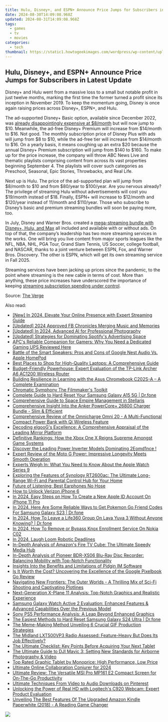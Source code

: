 ```yaml
---
title: Hulu, Disney+, and ESPN+ Announce Price Jumps for Subscribers in Latest Update
date: 2024-08-30T14:09:08.968Z
updated: 2024-08-31T14:09:08.968Z
tags:
  - games
  - tv
  - movies
categories:
  - tech
thumbnail: https://static1.howtogeekimages.com/wordpress/wp-content/uploads/2022/08/Disney-Bundle.jpg
---
```


## Hulu, Disney+, and ESPN+ Announce Price Jumps for Subscribers in Latest Update

Disney+ and Hulu went from a massive loss to a small but notable profit in just twelve months, marking the first time the former turned a profit since its inception in November 2019\. To keep the momentum going, Disney is once again raising prices across Disney+, ESPN+, and Hulu.

 The ad-supported Disney+ Basic option, available since December 2022, was [already disappointingly expensive at $8/month](https://ai-video-tools.techidaily.com/openai-counteracts-dumbing-down-rumors-for-gpt/) but will now jump to $10\. Meanwhile, the ad-free Disney+ Premium will increase from $14/month to $16\. Not good. The monthly subscription price of Disney Plus with ads will jump from $8 to $10, while the ad-free tier will increase from $14/month to $16\. On a yearly basis, it means coughing up an extra $20 because the annual Disney+ Premium subscription will jump from $140 to $160\. To make up for the price increase, the company will throw ABC News Live and thematic playlists comprising content from across its vast properties beginning September 4\. The playlists will cover such categories as Preschool, Seasonal, Epic Stories, Throwbacks, and Real Life.

 Next up is Hulu. The price of the ad-supported plan will jump from $8/month to $10 and from $80/year to $100/year. Are you nervous already? The privilege of streaming Hulu without advertisements will cost you $19/month instead of $18\. Finally, ESPN+ will increase to $12/month and $120/year instead of 11/month and $110/year. Those who subscribe to Disney’s basic and premium streaming bundles will soon be paying more, too.

 In July, Disney and Warner Bros. created a [mega-streaming bundle with Disney+, Hulu, and Max](https://win11-tips.techidaily.com/the-definitive-guide-to-configuring-script-policies-in-ps/) all included and available with or without ads. On top of that, the company’s leadership has two more streaming services in the works. One will bring you live content from major sports leagues like the NFL, NBA, NHL, PGA Tour, Grand Slam Tennis, US Soccer, college football, and NASCAR, thanks to a joint venture between ESPN, Fox, and Warner Bros. Discovery. The other is ESPN, which will get its own streaming service in Fall 2025.

 Streaming services have been jacking up prices since the pandemic, to the point where streaming is the new cable in terms of cost. More than anything, these price increases have underscored the importance of keeping [streaming subscription spending under control](https://some-knowledge.techidaily.com/new-how-to-use-free-countdown-timer/).

 Source: [The Verge](https://www.theverge.com/2024/8/6/24214550/disney-plus-espn-and-hulu-october-price-hike)

<ins class="adsbygoogle"
     style="display:block"
     data-ad-format="autorelaxed"
     data-ad-client="ca-pub-7571918770474297"
     data-ad-slot="1223367746"></ins>



<ins class="adsbygoogle"
     style="display:block"
     data-ad-client="ca-pub-7571918770474297"
     data-ad-slot="8358498916"
     data-ad-format="auto"
     data-full-width-responsive="true"></ins>

<span class="atpl-alsoreadstyle">Also read:</span>
<div><ul>
<li><a href="https://facebook-record-videos.techidaily.com/new-in-2024-elevate-your-online-presence-with-expert-streaming-guide/"><u>[New] In 2024, Elevate Your Online Presence with Expert Streaming Guide</u></a></li>
<li><a href="https://facebook-video-files.techidaily.com/updated-2024-approved-fb-chronicles-merging-music-and-memories/"><u>[Updated] 2024 Approved  FB Chronicles  Merging Music and Memories</u></a></li>
<li><a href="https://fox-direct.techidaily.com/updated-in-2024-advanced-ai-for-professional-photography/"><u>[Updated] In 2024, Advanced AI for Professional Photography</u></a></li>
<li><a href="https://some-approaches.techidaily.com/updated-strategies-for-dominating-spotifys-advertising-space/"><u>[Updated] Strategies for Dominating Spotify's Advertising Space</u></a></li>
<li><a href="https://buynow-info.techidaily.com/apcs-reliable-companion-for-gamers-why-you-need-a-dedicated-gaming-ups-reviewed-here/"><u>APC's Reliable Companion for Gamers: Why You Need a Dedicated Gaming UPS Reviewed Here</u></a></li>
<li><a href="https://buynow-info.techidaily.com/battle-of-the-smart-speakers-pros-and-cons-of-google-nest-audio-vs-apple-homepod/"><u>Battle of the Smart Speakers: Pros and Cons of Google Nest Audio Vs. Apple HomePod</u></a></li>
<li><a href="https://buynow-info.techidaily.com/best-places-to-shop-for-high-quality-laptops-a-comprehensive-guide/"><u>Best Places to Shop for High-Quality Laptops: A Comprehensive Guide</u></a></li>
<li><a href="https://buynow-info.techidaily.com/budget-friendly-powerhouse-expert-evaluation-of-the-tp-link-archer-a6-ac1200-wireless-router/"><u>Budget-Friendly Powerhouse: Expert Evaluation of the TP-Link Archer A6 AC1200 Wireless Router</u></a></li>
<li><a href="https://buynow-info.techidaily.com/building-resilience-in-learning-with-the-asus-chromebook-c202s-a-a-complete-examination/"><u>Building Resilience in Learning with the Asus Chromebook C202S-A – A Complete Examination</u></a></li>
<li><a href="https://fox-info.techidaily.com/chromatic-symphony-the-filmmakers-toolkit/"><u>Chromatic Symphony  The Filmmaker's Toolkit</u></a></li>
<li><a href="https://techidaily.com/complete-guide-to-hard-reset-your-samsung-galaxy-a15-5g-drfone-by-drfone-reset-android-reset-android/"><u>Complete Guide to Hard Reset Your Samsung Galaxy A15 5G | Dr.fone</u></a></li>
<li><a href="https://buynow-info.techidaily.com/comprehensive-guide-to-space-empire-management-in-stellaris/"><u>Comprehensive Guide to Space Empire Management in Stellaris</u></a></li>
<li><a href="https://buynow-info.techidaily.com/comprehensive-insight-into-the-anker-powercoreplus-26800-charger-bundle-slim-and-efficient/"><u>Comprehensive Insight Into the Anker PowerCore+ 26800 Charger Bundle - Slim & Efficient</u></a></li>
<li><a href="https://buynow-info.techidaily.com/comprehensive-review-of-the-omnicharge-omni-20-a-multi-functional-compact-power-bank-with-qi-wireless-feature/"><u>Comprehensive Review of the Omnicharge Omni 20 - A Multi-Functional Compact Power Bank with Qi Wireless Feature</u></a></li>
<li><a href="https://buynow-info.techidaily.com/decoding-elgoogs-excellence-a-comprehensive-appraisal-of-the-leading-mirror-platform/"><u>Decoding elgooG's Excellence: A Comprehensive Appraisal of the Leading Mirror Platform</u></a></li>
<li><a href="https://buynow-info.techidaily.com/definitive-rankings-how-the-xbox-one-x-reigns-supreme-amongst-game-systems/"><u>Definitive Rankings: How the Xbox One X Reigns Supreme Amongst Game Systems</u></a></li>
<li><a href="https://buynow-info.techidaily.com/discover-the-leading-power-inverter-models-dominating-2eomd1nce/"><u>Discover the Leading Power Inverter Models Dominating 2Eomd1nce !</u></a></li>
<li><a href="https://buynow-info.techidaily.com/expert-review-of-the-moto-g-power-impressive-longevity-meets-smooth-operation/"><u>Expert Review of the Moto G Power: Impressive Longevity Meets Smooth Operation</u></a></li>
<li><a href="https://buynow-info.techidaily.com/experts-weigh-in-what-you-need-to-know-about-the-apple-watch-series-9/"><u>Experts Weigh In: What You Need to Know About the Apple Watch Series 9</u></a></li>
<li><a href="https://buynow-info.techidaily.com/exploring-the-features-of-synology-rt2600ac-the-ultimate-long-range-wi-fi-and-parental-control-hub-for-your-home/"><u>Exploring the Features of Synology RT2600ac: The Ultimate Long-Range Wi-Fi and Parental Control Hub for Your Home</u></a></li>
<li><a href="https://buynow-info.techidaily.com/future-of-listening-best-earphones-no-hose/"><u>Future of Listening: Best Earphones No Hose</u></a></li>
<li><a href="https://sim-unlock.techidaily.com/how-to-unlock-verizon-iphone-6-by-drfone-ios/"><u>How to Unlock Verizon iPhone 6</u></a></li>
<li><a href="https://ios-unlock.techidaily.com/in-2024-easy-steps-on-how-to-create-a-new-apple-id-account-on-iphone-11-pro-by-drfone-ios/"><u>In 2024, Easy Steps on How To Create a New Apple ID Account On iPhone 11 Pro</u></a></li>
<li><a href="https://change-location.techidaily.com/in-2024-here-are-some-reliable-ways-to-get-pokemon-go-friend-codes-for-samsung-galaxy-s23-drfone-by-drfone-virtual-android/"><u>In 2024, Here Are Some Reliable Ways to Get Pokemon Go Friend Codes For Samsung Galaxy S23 | Dr.fone</u></a></li>
<li><a href="https://location-social.techidaily.com/in-2024-how-to-leave-a-life360-group-on-lava-yuva-3-without-anyone-knowing-drfone-by-drfone-virtual-android/"><u>In 2024, How To Leave a Life360 Group On Lava Yuva 3 Without Anyone Knowing? | Dr.fone</u></a></li>
<li><a href="https://easy-unlock-android.techidaily.com/in-2024-how-to-remove-or-bypass-knox-enrollment-service-on-nokia-c02-by-drfone-android/"><u>In 2024, How To Remove or Bypass Knox Enrollment Service On Nokia C02</u></a></li>
<li><a href="https://extra-approaches.techidaily.com/in-2024-laugh-loom-robotic-deadlines/"><u>In 2024, Laugh Loom  Robotic Deadlines</u></a></li>
<li><a href="https://buynow-info.techidaily.com/in-depth-analysis-of-amazons-fire-tv-cube-the-ultimate-speedy-media-hub/"><u>In-Depth Analysis of Amazon's Fire TV Cube: The Ultimate Speedy Media Hub</u></a></li>
<li><a href="https://buynow-info.techidaily.com/in-depth-analysis-of-pioneer-bdr-xs06-blu-ray-disc-recorder-balancing-mobility-with-top-notch-functionality/"><u>In-Depth Analysis of Pioneer BDR-XS06 Blu-Ray Disc Recorder: Balancing Mobility with Top-Notch Functionality</u></a></li>
<li><a href="https://buynow-info.techidaily.com/insights-into-the-benefits-and-limitations-of-pidgin-im-software/"><u>Insights Into the Benefits and Limitations of Pidgin IM Software</u></a></li>
<li><a href="https://buynow-info.techidaily.com/is-it-worth-the-cost-uncovering-the-excellence-of-the-google-pixelbook-go-review/"><u>Is It Worth the Cost? Uncovering the Excellence of the Google Pixelbook Go Review</u></a></li>
<li><a href="https://buynow-info.techidaily.com/navigating-new-frontiers-the-outer-worlds-a-thrilling-mix-of-sci-fi-shooting-and-captivating-plotlines/"><u>Navigating New Frontiers: The Outer Worlds - A Thrilling Mix of Sci-Fi Shooting and Captivating Plotlines</u></a></li>
<li><a href="https://buynow-info.techidaily.com/next-generation-x-plane-11-analysis-top-notch-graphics-and-realistic-experience/"><u>Next-Generation X-Plane 11 Analysis: Top-Notch Graphics and Realistic Experience</u></a></li>
<li><a href="https://buynow-info.techidaily.com/samsung-galaxy-watch-active-2-evaluation-enhanced-features-and-advanced-capabilities-over-the-previous-model/"><u>Samsung Galaxy Watch Active 2 Evaluation: Enhanced Features & Advanced Capabilities Over the Previous Model</u></a></li>
<li><a href="https://buynow-info.techidaily.com/sony-ps5-performance-analysis-a-leap-beyond-enhanced-graphics/"><u>Sony PS5 Performance Analysis: A Leap Beyond Enhanced Graphics</u></a></li>
<li><a href="https://techidaily.com/the-easiest-methods-to-hard-reset-samsung-galaxy-s24-ultra-drfone-by-drfone-reset-android-reset-android/"><u>The Easiest Methods to Hard Reset Samsung Galaxy S24 Ultra | Dr.fone</u></a></li>
<li><a href="https://vp-tips.techidaily.com/the-meme-making-method-unveiling-6-crucial-gif-production-strategies/"><u>The Meme-Making Method  Unveiling 6 Crucial GIF Production Strategies</u></a></li>
<li><a href="https://buynow-info.techidaily.com/the-midland-lxt500vp3-radio-assessed-feature-heavy-but-does-its-job-effectively/"><u>The Midland LXT500VP3 Radio Assessed: Feature-Heavy But Does Its Job Effectively?</u></a></li>
<li><a href="https://buynow-info.techidaily.com/the-ultimate-checklist-key-points-before-acquiring-your-next-tablet/"><u>The Ultimate Checklist: Key Points Before Acquiring Your Next Tablet</u></a></li>
<li><a href="https://buynow-info.techidaily.com/the-ultimate-guide-to-dji-mavic-3-setting-new-standards-for-airborne-photography-and-video/"><u>The Ultimate Guide to DJI Mavic 3: Setting New Standards for Airborne Photography & Video</u></a></li>
<li><a href="https://buynow-info.techidaily.com/top-rated-graphic-tablet-by-monoprice-high-performance-low-price/"><u>Top Rated Graphic Tablet by Monoprice: High Performance, Low Price</u></a></li>
<li><a href="https://fox-info.techidaily.com/ultimate-online-collaboration-conjurer-for-2024/"><u>Ultimate Online Collaboration Conjurer for 2024</u></a></li>
<li><a href="https://buynow-info.techidaily.com/ultimate-review-the-versatile-msi-pro-mp161-e2-compact-screen-for-on-the-go-productivity/"><u>Ultimate Review: The Versatile MSI Pro MP161 E2 Compact Screen for On-The-Go Productivity</u></a></li>
<li><a href="https://article-knowledge.techidaily.com/ultimate-techniques-from-video-to-audio-downloads-on-pinterest/"><u>Ultimate Techniques  From Video to Audio Downloads on Pinterest</u></a></li>
<li><a href="https://buynow-info.techidaily.com/unlocking-the-power-of-real-hd-with-logitechs-c920-webcam-expert-product-evaluation/"><u>Unlocking the Power of Real HD with Logitech's C920 Webcam: Expert Product Evaluation</u></a></li>
<li><a href="https://buynow-info.techidaily.com/unveiling-the-best-features-of-the-upgraded-amazon-kindle-paperwhite-2018-a-reading-game-changer/"><u>Unveiling The Best Features Of The Upgraded Amazon Kindle Paperwhite (2018) - A Reading Game Changer</u></a></li>
</ul></div>

<!-- affiliate ads begin -->
<a href="https://store.nero.com/order/checkout.php?PRODS=42296855&QTY=1&AFFILIATE=108875&CART=1"><img src="http://cdnwww.nero.com/nero-com-wAssets/img/banners/2023/recode/Nero_Recode_Screen_2.png" border="0"></a>
<!-- affiliate ads end -->